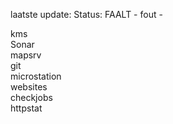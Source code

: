 laatste update: 
Status: FAALT - fout - 
<div class="service R">kms</div><div class="service R">Sonar</div><div class="service R">mapsrv</div><div class="service R">git</div><div class="service R">microstation</div><div class="service R">websites</div><div class="service R">checkjobs</div><div class="service R">httpstat</div>
